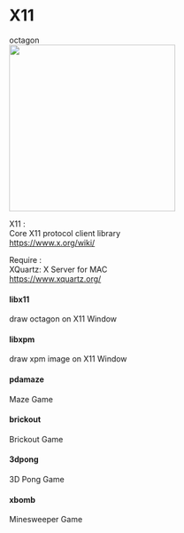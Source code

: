 X11
===============

octagon  <br/>
<image src="https://raw.githubusercontent.com/ohwada/MAC_cpp_Samples/master/x11/libx11/octagon/octagon.png" width="300" /> <br/>

X11 :  <br/>
Core X11 protocol client library  <br/>
https://www.x.org/wiki/  <br/>

Require : <br/>
XQuartz: X Server for MAC <br/>
https://www.xquartz.org/ <br/>

#### libx11
draw octagon on X11 Window <br/>

#### libxpm
draw xpm image on X11 Window <br/>

#### pdamaze
Maze Game <br/>

#### brickout
Brickout Game <br/>

#### 3dpong
3D Pong Game <br/>

#### xbomb
Minesweeper Game <br/>
